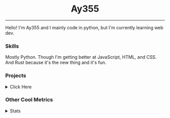 <h1 align="center"><b>Ay355</b></h1>

---

Hello! I'm Ay355 and I mainly code in python, but I'm currently learning web dev.


### Skills

Mostly Python. Though I'm getting better at JavaScript, HTML, and CSS. And Rust because it's the new thing and it's fun.


### Projects

<details>
 <summary>Click Here</summary>
<br>

 This is probably out of date

[Standle](https://discord.com/oauth2/authorize?client_id=810345494223781899&scope=bot&permissions=8)
 - A multipurpose discord bot for your discord server. Has useful and fun commands for you to mess around with. Made with [discord.py](https://www.github.com/Rapptz/discord.py).

[RoboAy355](https://github.com/Ay-355/RoboAy355)
 - A personal discord bot that I use for random things.

[Asyncdictionary](https://github.com/Ay-355/asyncdictionary)
 - An async wrapper for the freedictionaryAPI. See the README for more info.

 
That's pretty much it, other stuff is closed-source.
 
</details>


### Other Cool Metrics


<details>
<summary>Stats</summary>
<br>
 
<a href="https://github.com/Ay-355">
 <img align="center" src="https://github-readme-stats.vercel.app/api?username=Ay-355&theme=tokyonight&show_icons=true&count_private=true&hide_border=true" />
</a><a href="https://github.com/Ay-355">
  <img align="center" src="https://github-readme-stats.vercel.app/api/top-langs/?username=Ay-355&hide=toml,yaml,cmake&layout=compact&langs_count=8&theme=tokyonight&hide_border=true" />
</a>

 
&nbsp; <!-- Space character to put some space between the different stat types. -->

 
<!--START_SECTION:waka-->
**🐱 My GitHub Data** 

> 🏆 528 Contributions in the Year 2021
 > 
> 📦 1.3 kB Used in GitHub's Storage 
 > 
> 🚫 Not Opted to Hire
 > 
> 📜 14 Public Repositories 
 > 
> 🔑 3 Private Repositories  
 > 
**I'm an Early 🐤** 

```text
🌞 Morning    16 commits     █░░░░░░░░░░░░░░░░░░░░░░░░   6.13% 
🌆 Daytime    120 commits    ███████████░░░░░░░░░░░░░░   45.98% 
🌃 Evening    121 commits    ███████████░░░░░░░░░░░░░░   46.36% 
🌙 Night      4 commits      ░░░░░░░░░░░░░░░░░░░░░░░░░   1.53%

```
📅 **I'm Most Productive on Friday** 

```text
Monday       42 commits     ████░░░░░░░░░░░░░░░░░░░░░   16.09% 
Tuesday      29 commits     ██░░░░░░░░░░░░░░░░░░░░░░░   11.11% 
Wednesday    25 commits     ██░░░░░░░░░░░░░░░░░░░░░░░   9.58% 
Thursday     43 commits     ████░░░░░░░░░░░░░░░░░░░░░   16.48% 
Friday       47 commits     ████░░░░░░░░░░░░░░░░░░░░░   18.01% 
Saturday     47 commits     ████░░░░░░░░░░░░░░░░░░░░░   18.01% 
Sunday       28 commits     ██░░░░░░░░░░░░░░░░░░░░░░░   10.73%

```


📊 **This Week I Spent My Time On** 

```text
💬 Programming Languages: 
Python                   1 hr 19 mins        █████████████░░░░░░░░░░░░   51.83% 
Lua                      22 mins             ███░░░░░░░░░░░░░░░░░░░░░░   14.9% 
Rust                     20 mins             ███░░░░░░░░░░░░░░░░░░░░░░   13.29% 
HTML                     16 mins             ██░░░░░░░░░░░░░░░░░░░░░░░   10.9% 
CSS                      7 mins              █░░░░░░░░░░░░░░░░░░░░░░░░   4.83%

🔥 Editors: 
Neovim                   2 hrs 31 mins       ████████████████████████░   99.35% 
Notepad++                0 secs              ░░░░░░░░░░░░░░░░░░░░░░░░░   0.65%

🐱‍💻 Projects: 
Unknown Project          52 mins             ████████░░░░░░░░░░░░░░░░░   34.13% 
school                   51 mins             ████████░░░░░░░░░░░░░░░░░   33.52% 
standle-bot              26 mins             ████░░░░░░░░░░░░░░░░░░░░░   17.44% 
nvim                     22 mins             ███░░░░░░░░░░░░░░░░░░░░░░   14.9%

💻 Operating System: 
Windows                  2 hrs 32 mins       █████████████████████████   100.0%

```

**I Mostly Code in Python** 

```text
Python                   7 repos             ███████████████████░░░░░░   77.78% 
HTML                     1 repo              ██░░░░░░░░░░░░░░░░░░░░░░░   11.11% 
C++                      1 repo              ██░░░░░░░░░░░░░░░░░░░░░░░   11.11%

```



 Last Updated on 27/09/2021
<!--END_SECTION:waka-->
</details>
